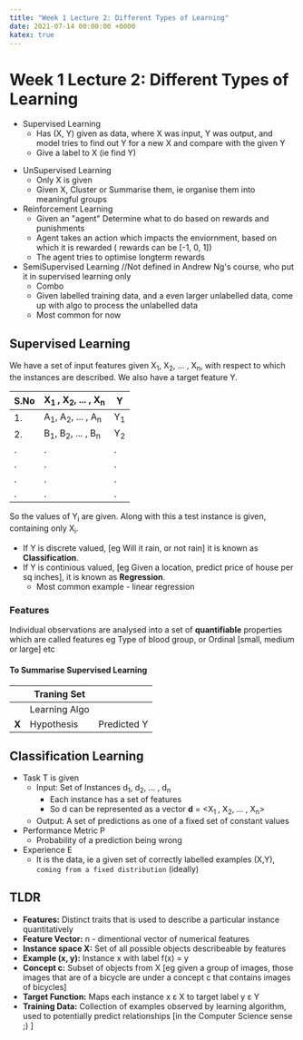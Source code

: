 ```yaml
---
title: "Week 1 Lecture 2: Different Types of Learning"
date: 2021-07-14 00:00:00 +0000
katex: true
---
```

# Week 1 Lecture 2: Different Types of Learning
* Supervised Learning
  - Has (X, Y) given as data, where X was input, Y was output, and model tries to find out Y for a new X and compare with the given Y
  - Give a label to X (ie find Y)
- UnSupervised Learning
  - Only X is given  
  - Given X, Cluster or Summarise them, ie organise them into meaningful groups
- Reinforcement Learning
  - Given an "agent" Determine what to do based on rewards and punishments
  - Agent takes an action which impacts the enviornment, based on which it is rewarded ( rewards can  be [-1, 0, 1])
  - The agent tries to optimise longterm rewards
- SemiSupervised Learning //Not defined in Andrew Ng's course, who put it in supervised learning only
  - Combo
  - Given labelled training data, and a even larger unlabelled data, come up with algo to process the unlabelled data
  - Most common for now

## Supervised Learning
We have a set of input features given X<sub>1</sub>, X<sub>2</sub>, ... , X<sub>n</sub>, with respect to which the instances are described. We also have a target feature Y.
  
  | S.No | X<sub>1 </sub>, X<sub>2</sub>, ... , X<sub>n</sub> | Y |
  | -- |------------------------------------------- | -- |
  | 1. | A<sub>1</sub>, A<sub>2</sub>, ... , A<sub>n</sub> | Y<sub>1</sub> |
  | 2. | B<sub>1</sub>, B<sub>2</sub>, ... , B<sub>n</sub> | Y<sub>2</sub> |
  | . | . | . |
  | . | . |.|
  | . | . |.|
  | . | . |.|
  
  So the values of Y<sub>i</sub> are given. Along with this a test instance is given, containing only X<sub>i</sub>.
  
  * If Y is discrete valued, [eg Will it rain, or not rain] it is known as **Classification**.
  * If Y is continious valued, [eg Given a location, predict price of house per sq inches], it is known as **Regression**.
    * Most common example - linear regression

### Features

Individual observations are analysed into a set of **quantifiable** properties which are called features
eg Type of blood group, or Ordinal [small, medium or large] etc
#### To Summarise **Supervised Learning**

| | Traning Set | |
|--|-------------|--|
| | Learning Algo | |
| **X** | Hypothesis | Predicted Y |

## Classification Learning

- Task T is given
  - Input: Set of Instances d<sub>1</sub>, d<sub>2</sub>, ... , d<sub>n</sub>
    * Each instance  has a set of features
    * So d can be represented as a vector **d** = <X<sub>1 </sub>, X<sub>2</sub>, ... , X<sub>n</sub>>
  - Output: A set of predictions as one of a fixed set of constant values 
- Performance Metric P 
  - Probability of a prediction being wrong
- Experience E
  - It is the data, ie a given set of correctly labelled examples (X,Y), ```coming from a fixed distribution``` (ideally)


## TLDR

* **Features:** Distinct traits that is used to describe a particular instance quantitatively
* **Feature Vector:** n - dimentional vector of   numerical features
* **Instance space X:** Set of all possible objects describeable by features
* **Example (x, y):** Instance x with label f(x) = y
* **Concept c:** Subset of objects from X [eg given a group of images, those images that are of a bicycle are under a concept c that contains images of bicycles]
* **Target Function:** Maps each instance x ε X to target label y ε Y
* **Training Data:** Collection of examples observed by learning algorithm, used to potentially predict relationships [in the Computer Science sense ;) ]

